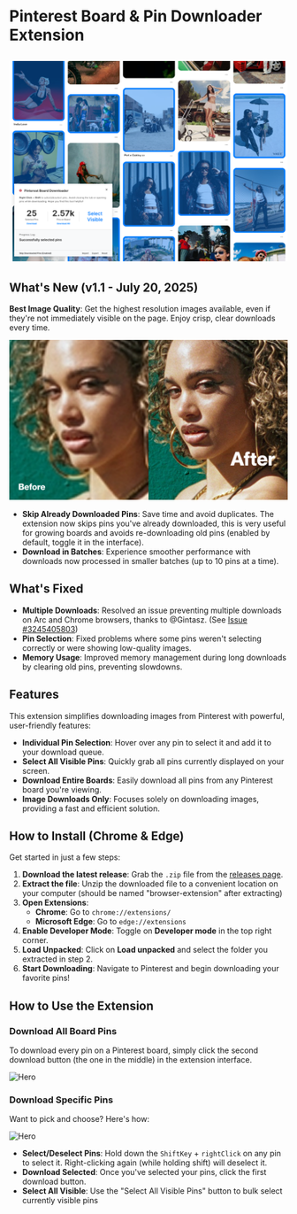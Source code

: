 # Pinterest Board & Pin Downloader Extension

## ![Hero](./readme-assets/banner.png)

## What's New (v1.1 - July 20, 2025)

**Best Image Quality**: Get the highest resolution images available, even if they're not immediately visible on the page. Enjoy crisp, clear downloads every time.

![Hero](./readme-assets/image-8.png)

- **Skip Already Downloaded Pins**: Save time and avoid duplicates. The extension now skips pins you've already downloaded, this is very useful for growing boards and avoids re-downloading old pins (enabled by default, toggle it in the interface).
- **Download in Batches**: Experience smoother performance with downloads now processed in smaller batches (up to 10 pins at a time).


## What's Fixed

- **Multiple Downloads**: Resolved an issue preventing multiple downloads on Arc and Chrome browsers, thanks to @Gintasz. (See [Issue \#3245405803](https://github.com/rrokutaro/pinterest-board-downloader/pull/2#issue-3245405803))
- **Pin Selection**: Fixed problems where some pins weren't selecting correctly or were showing low-quality images.
- **Memory Usage**: Improved memory management during long downloads by clearing old pins, preventing slowdowns.


## Features

This extension simplifies downloading images from Pinterest with powerful, user-friendly features:

- **Individual Pin Selection**: Hover over any pin to select it and add it to your download queue.
- **Select All Visible Pins**: Quickly grab all pins currently displayed on your screen.
- **Download Entire Boards**: Easily download all pins from any Pinterest board you're viewing.
- **Image Downloads Only**: Focuses solely on downloading images, providing a fast and efficient solution.


## How to Install (Chrome & Edge)

Get started in just a few steps:

1.  **Download the latest release**: Grab the `.zip` file from the [releases page](https://github.com/rrokutaro/pinterest-board-downloader/releases).
2.  **Extract the file**: Unzip the downloaded file to a convenient location on your computer (should be named "browser-extension" after extracting)
3.  **Open Extensions**:
    - **Chrome**: Go to `chrome://extensions/`
    - **Microsoft Edge**: Go to `edge://extensions`
4.  **Enable Developer Mode**: Toggle on **Developer mode** in the top right corner.
5.  **Load Unpacked**: Click on **Load unpacked** and select the folder you extracted in step 2.
6.  **Start Downloading**: Navigate to Pinterest and begin downloading your favorite pins\!


## How to Use the Extension

### Download All Board Pins

To download every pin on a Pinterest board, simply click the second download button (the one in the middle) in the extension interface.

![Hero](./readme-assets/board.gif)
<br>

### Download Specific Pins

Want to pick and choose? Here's how:

![Hero](./readme-assets/single.gif)

- **Select/Deselect Pins**: Hold down the `ShiftKey` + `rightClick` on any pin to select it. Right-clicking again (while holding shift) will deselect it.
- **Download Selected**: Once you've selected your pins, click the first download button.
- **Select All Visible**: Use the "Select All Visible Pins" button to bulk select currently visible pins
